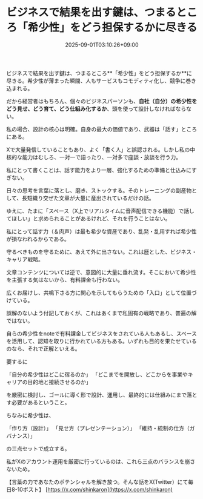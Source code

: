 ﻿---
title: "ビジネスで結果を出す鍵は、つまるところ「希少性」をどう担保するかに尽きる"
date: 2025-09-01T03:10:26+09:00
draft: false
---

ビジネスで結果を出す鍵は、つまるところ**「希少性」をどう担保するか**に尽きる。希少性が薄まった瞬間、人もサービスもコモディティ化し、競争に巻き込まれる。

だから経営者はもちろん、個々のビジネスパーソンも、**自社（自分）の希少性をどう見せ、どう育て、どう仕組み化するか**、頭を使って設計しなければならない。

私の場合、設計の核心は明確。自身の最大の価値であり、武器は「話す」ところにある。

Xで大量発信していることもあり、よく「書く人」と誤認される。しかし私の中核的な能力はむしろ、一対一で語ったり、一対多で座談・放談を行う力。

私にとって書くことは、話す能力をより一層、強化するための準備と仕込みにすぎない。

日々の思考を言葉に落とし、磨き、ストックする。そのトレーニングの副産物として、長短織り交ぜた文章が大量に産出されているだけの話。

ゆえに、たまに「スペース（X上でリアルタイムに音声配信できる機能）で話してほしい」と求められることがあるけれど、それを行うことはない。

私にとって話す力（＆肉声）は最も希少な資産であり、乱発・乱用すれば希少性が損なわれるからである。

守るべきものを守るために、あえて外に出さない。これは歴とした、ビジネス・キャリア戦略。

文章コンテンツについては逆で、意図的に大量に垂れ流す。そこにおいて希少性を主張する気はないから、有料課金も行わない。

広くお届けし、共鳴下さる方に関心を示してもらうための「入口」として位置づけている。

誤解のないよう付記しておくが、これはあくまで私固有の戦略であり、普遍の解ではない。

自らの希少性をnoteで有料課金してビジネスをされている人もあるし、スペースを活用して、認知を取りに行かれている方もある。いずれも目的を果たせているのなら、それで正解といえる。

要するに

「自分の希少性はどこに宿るのか」
「どこまでを開放し、どこからを事業やキャリアの目的地と接続させるのか」

を厳密に検討し、ゴールに導く形で設計、運用し、最終的には仕組みにまで落とす必要があるということ。

ちなみに希少性は、

「作り方（設計）」
「見せ方（プレゼンテーション）」
「維持・統制の仕方（ガバナンス）」

の三点セットで成立する。

私がXのアカウント運用を厳密に行っているのは、これら三点のバランスを崩さないため。

【言葉の力であなたのポテンシャルを解き放つ。そんな話をX(Twitter）にて毎日8-10ポスト】
[https://x.com/shinkaron](https://x.com/shinkaron)